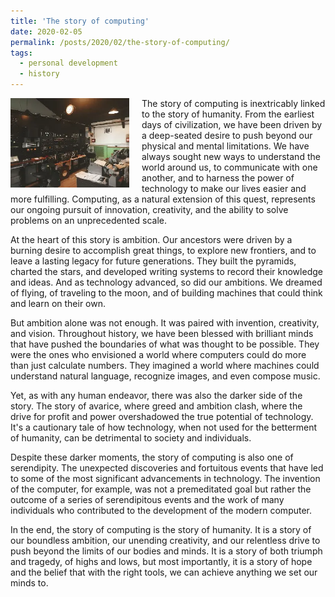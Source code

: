 ```yaml
---
title: 'The story of computing'
date: 2020-02-05
permalink: /posts/2020/02/the-story-of-computing/
tags:
  - personal development
  - history
---
```


<img width="190" alt="computer" src="/images/posts/the-story-of-computing.webp" style="float: left; margin-right: 20px;" /> The story of computing is inextricably linked to the story of humanity. From the earliest days of civilization, we have been driven by a deep-seated desire to push beyond our physical and mental limitations. We have always sought new ways to understand the world around us, to communicate with one another, and to harness the power of technology to make our lives easier and more fulfilling. Computing, as a natural extension of this quest, represents our ongoing pursuit of innovation, creativity, and the ability to solve problems on an unprecedented scale.

At the heart of this story is ambition. Our ancestors were driven by a burning desire to accomplish great things, to explore new frontiers, and to leave a lasting legacy for future generations. They built the pyramids, charted the stars, and developed writing systems to record their knowledge and ideas. And as technology advanced, so did our ambitions. We dreamed of flying, of traveling to the moon, and of building machines that could think and learn on their own.

But ambition alone was not enough. It was paired with invention, creativity, and vision. Throughout history, we have been blessed with brilliant minds that have pushed the boundaries of what was thought to be possible. They were the ones who envisioned a world where computers could do more than just calculate numbers. They imagined a world where machines could understand natural language, recognize images, and even compose music.

Yet, as with any human endeavor, there was also the darker side of the story. The story of avarice, where greed and ambition clash, where the drive for profit and power overshadowed the true potential of technology. It's a cautionary tale of how technology, when not used for the betterment of humanity, can be detrimental to society and individuals.

Despite these darker moments, the story of computing is also one of serendipity. The unexpected discoveries and fortuitous events that have led to some of the most significant advancements in technology. The invention of the computer, for example, was not a premeditated goal but rather the outcome of a series of serendipitous events and the work of many individuals who contributed to the development of the modern computer.

In the end, the story of computing is the story of humanity. It is a story of our boundless ambition, our unending creativity, and our relentless drive to push beyond the limits of our bodies and minds. It is a story of both triumph and tragedy, of highs and lows, but most importantly, it is a story of hope and the belief that with the right tools, we can achieve anything we set our minds to.
